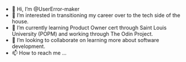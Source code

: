- 👋 Hi, I’m @UserError-maker
- 👀 I’m interested in transitioning my career over to the tech side of the house.
- 🌱 I’m currently learning Product Owner cert through Saint Louis University (POPM) and working through The Odin Project.
- 💞️ I’m looking to collaborate on learning more about software development. 
- 📫 How to reach me ...

<!---
UserError-maker/UserError-maker is a ✨ special ✨ repository because its `README.md` (this file) appears on your GitHub profile.
You can click the Preview link to take a look at your changes.
--->

